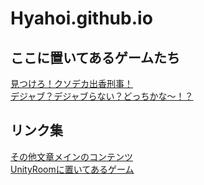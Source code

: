 # Hyahoi.github.io
## ここに置いてあるゲームたち
[見つけろ！クソデカ出香刑事！](dekadeka/index.html)<br>
[デジャブ？デジャブらない？どっちかな～！？](nikomeWeb/index.html)<br>
## リンク集
[その他文章メインのコンテンツ](https://sites.google.com/view/hyahoi/%E3%83%9B%E3%83%BC%E3%83%A0)<br>
[UnityRoomに置いてあるゲーム](https://unityroom.com/users/bnjda8wleotr1upis0vk)<br>